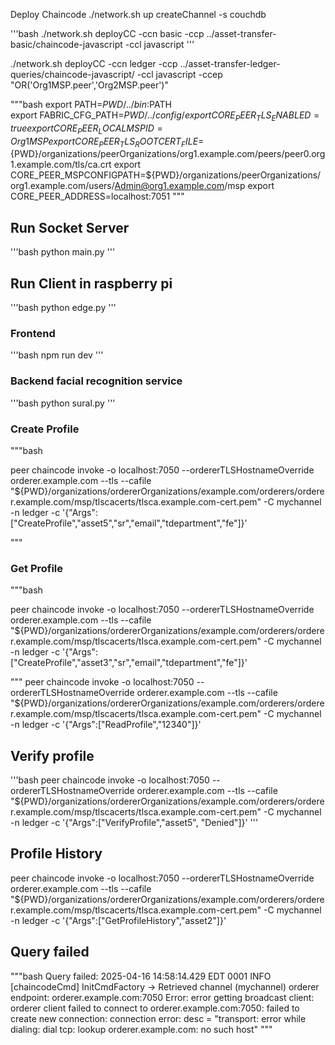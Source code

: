 
Deploy Chaincode
./network.sh up createChannel -s couchdb

'''bash
./network.sh deployCC -ccn basic -ccp ../asset-transfer-basic/chaincode-javascript -ccl javascript
'''

./network.sh deployCC -ccn ledger -ccp ../asset-transfer-ledger-queries/chaincode-javascript/ -ccl javascript -ccep "OR('Org1MSP.peer','Org2MSP.peer')"


"""bash
export PATH=${PWD}/../bin:$PATH  
export FABRIC_CFG_PATH=$PWD/../config/
export CORE_PEER_TLS_ENABLED=true
export CORE_PEER_LOCALMSPID=Org1MSP
export CORE_PEER_TLS_ROOTCERT_FILE=${PWD}/organizations/peerOrganizations/org1.example.com/peers/peer0.org1.example.com/tls/ca.crt
export CORE_PEER_MSPCONFIGPATH=${PWD}/organizations/peerOrganizations/org1.example.com/users/Admin@org1.example.com/msp
export CORE_PEER_ADDRESS=localhost:7051
"""

## Run Socket Server

'''bash
python main.py
'''

## Run Client in raspberry pi
'''bash
python edge.py
'''

### Frontend

'''bash
npm run dev
'''

### Backend facial recognition service

'''bash
python sural.py
'''

### Create Profile

"""bash

peer chaincode invoke -o localhost:7050 --ordererTLSHostnameOverride orderer.example.com --tls --cafile "${PWD}/organizations/ordererOrganizations/example.com/orderers/orderer.example.com/msp/tlscacerts/tlsca.example.com-cert.pem" -C mychannel -n ledger -c '{"Args":["CreateProfile","asset5","sr","email","tdepartment","fe"]}'

"""

### Get Profile
"""bash

peer chaincode invoke -o localhost:7050 --ordererTLSHostnameOverride orderer.example.com --tls --cafile "${PWD}/organizations/ordererOrganizations/example.com/orderers/orderer.example.com/msp/tlscacerts/tlsca.example.com-cert.pem" -C mychannel -n ledger -c '{"Args":["CreateProfile","asset3","sr","email","tdepartment","fe"]}'

"""
peer chaincode invoke -o localhost:7050 --ordererTLSHostnameOverride orderer.example.com --tls --cafile "${PWD}/organizations/ordererOrganizations/example.com/orderers/orderer.example.com/msp/tlscacerts/tlsca.example.com-cert.pem" -C mychannel -n ledger -c '{"Args":["ReadProfile","12340"]}'

## Verify profile


'''bash
peer chaincode invoke -o localhost:7050 --ordererTLSHostnameOverride orderer.example.com --tls --cafile "${PWD}/organizations/ordererOrganizations/example.com/orderers/orderer.example.com/msp/tlscacerts/tlsca.example.com-cert.pem" -C mychannel -n ledger -c '{"Args":["VerifyProfile","asset5", "Denied"]}'
'''

## Profile History

peer chaincode invoke -o localhost:7050 --ordererTLSHostnameOverride orderer.example.com --tls --cafile "${PWD}/organizations/ordererOrganizations/example.com/orderers/orderer.example.com/msp/tlscacerts/tlsca.example.com-cert.pem" -C mychannel -n ledger -c '{"Args":["GetProfileHistory","asset2"]}'


## Query failed
"""bash
Query failed: 2025-04-16 14:58:14.429 EDT 0001 INFO [chaincodeCmd] InitCmdFactory -> Retrieved channel (mychannel) orderer endpoint: orderer.example.com:7050
Error: error getting broadcast client: orderer client failed to connect to orderer.example.com:7050: failed to create new connection: connection error: desc = "transport: error while dialing: dial tcp: lookup orderer.example.com: no such host"
"""